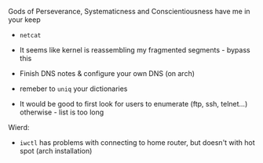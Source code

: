 Gods of Perseverance, Systematicness and Conscientiousness have me in your keep

- `netcat`
- It seems like kernel is reassembling my fragmented segments - bypass this
- Finish DNS notes & configure your own DNS (on arch)  
  
- remeber to `uniq` your dictionaries
- It would be good to first look for users to enumerate (ftp, ssh, telnet...)
otherwise - list is too long


Wierd:
- `iwctl` has problems with connecting to home router, but doesn't with hot spot (arch installation)  
